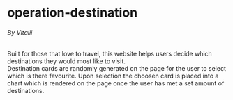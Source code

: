 # operation-destination

###### By Vitalii

Built for those that love to travel, this website helps users decide which destinations they would most like to visit.  
Destination cards are randomly generated on the page for the user to select which is there favourite. Upon selection the choosen card is placed into a chart which is rendered on the page once the user has met a set amount of destinations.
